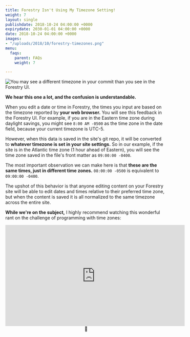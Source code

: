 ```yaml
---
title: Forestry Isn't Using My Timezone Setting!
weight: 7
layout: single
publishdate: 2018-10-24 04:00:00 +0000
expirydate: 2030-01-01 04:00:00 +0000
date: 2018-10-24 04:00:00 +0000
images:
- "/uploads/2018/10/forestry-timezones.png"
menu:
  faqs:
    parent: FAQs
    weight: 7

---
```

![You may see a different timezone in your commit than you see in the Forestry UI.](/uploads/2018/10/forestry-timezones.png)

**We hear this one a lot, and the confusion is understandable.**

When you edit a date or time in Forestry, the times you input are based on the timezone reported by **your web browser.** You will see this feedback in the Forestry UI. For example, if you are in the Eastern time zone during daylight savings, you might see `8:00 AM -0500` as the time zone in the date field, because your current timezone is UTC-5.

However, when this data is saved in the site's git repo, it will be converted to **whatever timezone is set in your site settings.** So in our example, if the site is in the Atlantic time zone (1 hour ahead of Eastern), you will see the time zone saved in the file's front matter as `09:00:00 -0400`.

The most important observation we can make here is that **these are the same times, just in different time zones.** `08:00:00 -0500` is equivalent to `09:00:00 -0400`.

The upshot of this behavior is that anyone editing content on your Forestry site will be able to edit dates and times relative to their preferred time zone, but when the content is saved it is all normalized to the same timezone across the entire site.

**While we're on the subject,** I highly recommend watching this wonderful rant on the challenge of programming with time zones:

<iframe style="display: block; margin: 0 auto;" width="560" height="315" src="https://www.youtube.com/embed/-5wpm-gesOY" frameborder="0" allow="autoplay; encrypted-media" allowfullscreen></iframe>

<div style="text-align: center;">🤷</div>
